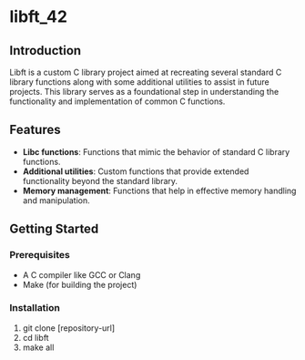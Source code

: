 # libft_42

## Introduction

Libft is a custom C library project aimed at recreating several standard C library functions along with some additional utilities to assist in future projects. This library serves as a foundational step in understanding the functionality and implementation of common C functions.

## Features

- **Libc functions**: Functions that mimic the behavior of standard C library functions.
- **Additional utilities**: Custom functions that provide extended functionality beyond the standard library.
- **Memory management**: Functions that help in effective memory handling and manipulation.

## Getting Started

### Prerequisites

- A C compiler like GCC or Clang
- Make (for building the project)

### Installation

1)   git clone [repository-url]
2)   cd libft
3)   make all

